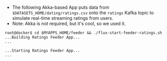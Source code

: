 * The following Akka-based App puts data from `$DATASETS_HOME/dating/ratings.csv` onto the `ratings` Kafka topic to simulate real-time streaming ratings from users.  
* Note:  Akka is not required, but it's cool, so we used it.
```
root@docker$ cd $MYAPPS_HOME/feeder && ./flux-start-feeder-ratings.sh
...Building Ratings Feeder App...
...

...Starting Ratings Feeder App...
...
```
